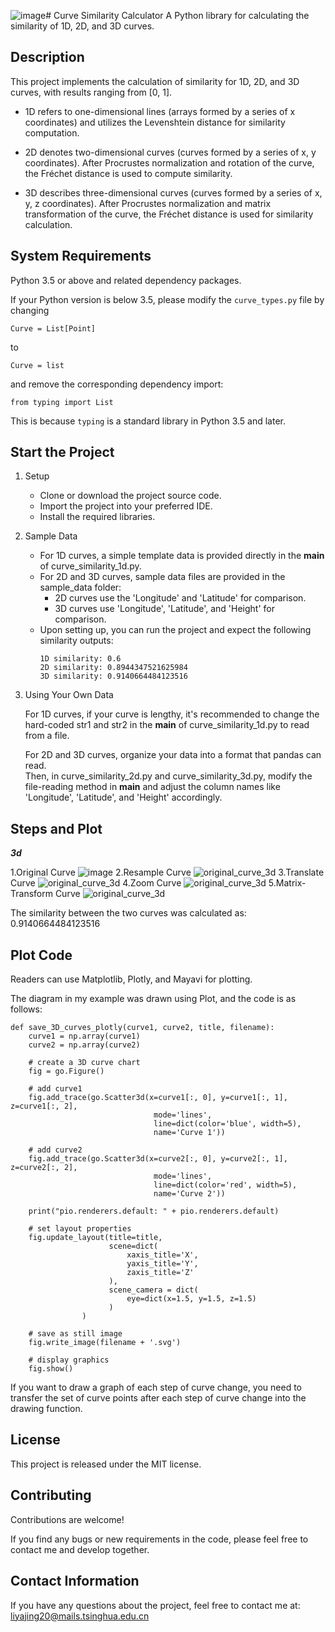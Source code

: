 ![image](https://github.com/Cynic2019/CurveSimilarityCalculator/assets/37062530/2278db80-56df-4699-8053-e4303efb7c2b)# Curve Similarity Calculator
A Python library for calculating the similarity of 1D, 2D, and 3D curves.

## Description
This project implements the calculation of similarity for 1D, 2D, and 3D curves, with results ranging from [0, 1].

- 1D refers to one-dimensional lines (arrays formed by a series of x coordinates) and utilizes the Levenshtein distance for similarity computation.

- 2D denotes two-dimensional curves (curves formed by a series of x, y coordinates). After Procrustes normalization and rotation of the curve, the Fréchet distance is used to compute similarity.

- 3D describes three-dimensional curves (curves formed by a series of x, y, z coordinates). After Procrustes normalization and matrix transformation of the curve, the Fréchet distance is used for similarity calculation.

## System Requirements
Python 3.5 or above and related dependency packages.

If your Python version is below 3.5, please modify the `curve_types.py` file by changing
```
Curve = List[Point]
```
to
```
Curve = list
```
and remove the corresponding dependency import: 
```
from typing import List
```
This is because `typing` is a standard library in Python 3.5 and later.

## Start the Project
1. Setup
   - Clone or download the project source code.
   - Import the project into your preferred IDE.
   - Install the required libraries.

2. Sample Data
   - For 1D curves, a simple template data is provided directly in the __main__ of curve_similarity_1d.py.
   - For 2D and 3D curves, sample data files are provided in the sample_data folder:
      - 2D curves use the 'Longitude' and 'Latitude' for comparison.
      - 3D curves use 'Longitude', 'Latitude', and 'Height' for comparison.
   - Upon setting up, you can run the project and expect the following similarity outputs:
     ```
     1D similarity: 0.6
     2D similarity: 0.8944347521625984
     3D similarity: 0.9140664484123516
     ```

3. Using Your Own Data

   For 1D curves, if your curve is lengthy, it's recommended to change the hard-coded str1 and str2 in the __main__ of curve_similarity_1d.py to read from a file.

   For 2D and 3D curves, organize your data into a format that pandas can read.  
   Then, in curve_similarity_2d.py and curve_similarity_3d.py, modify the file-reading method in __main__ and adjust the column names like 'Longitude', 'Latitude', and 'Height' accordingly.
   
## Steps and Plot

***3d***

1.Original Curve
![image](https://github.com/Cynic2019/CurveSimilarityCalculator/assets/37062530/aff7d9cb-8cad-4299-9ea3-bf1a2f1b2f8d)
2.Resample Curve
![original_curve_3d](./sample_data/3d/images/2.resampled_curve_3d.svg)
3.Translate Curve
![original_curve_3d](./sample_data/3d/images/3.translated_curve_3d.svg)
4.Zoom Curve
![original_curve_3d](./sample_data/3d/images/4.zoomed_curve_3d.svg)
5.Matrix-Transform Curve
![original_curve_3d](./sample_data/3d/images/5.matrix_transformed_curve_3d.svg)

The similarity between the two curves was calculated as: 0.9140664484123516

## Plot Code
Readers can use Matplotlib, Plotly, and Mayavi for plotting.

The diagram in my example was drawn using Plot, and the code is as follows:
```
def save_3D_curves_plotly(curve1, curve2, title, filename):
    curve1 = np.array(curve1)
    curve2 = np.array(curve2)

    # create a 3D curve chart
    fig = go.Figure()

    # add curve1
    fig.add_trace(go.Scatter3d(x=curve1[:, 0], y=curve1[:, 1], z=curve1[:, 2],
                                mode='lines',
                                line=dict(color='blue', width=5),
                                name='Curve 1'))

    # add curve2
    fig.add_trace(go.Scatter3d(x=curve2[:, 0], y=curve2[:, 1], z=curve2[:, 2],
                                mode='lines',
                                line=dict(color='red', width=5),
                                name='Curve 2'))

    print("pio.renderers.default: " + pio.renderers.default)

    # set layout properties
    fig.update_layout(title=title,
                      scene=dict(
                          xaxis_title='X',
                          yaxis_title='Y',
                          zaxis_title='Z'
                      ),
                      scene_camera = dict(
                          eye=dict(x=1.5, y=1.5, z=1.5)
                      )
                )

    # save as still image
    fig.write_image(filename + '.svg')

    # display graphics
    fig.show()
```
If you want to draw a graph of each step of curve change, you need to transfer the set of curve points after each step of curve change into the drawing function.

## License
This project is released under the MIT license.

## Contributing
Contributions are welcome! 

If you find any bugs or new requirements in the code, please feel free to contact me and develop together.

## Contact Information
If you have any questions about the project, feel free to contact me at:  
liyajing20@mails.tsinghua.edu.cn

